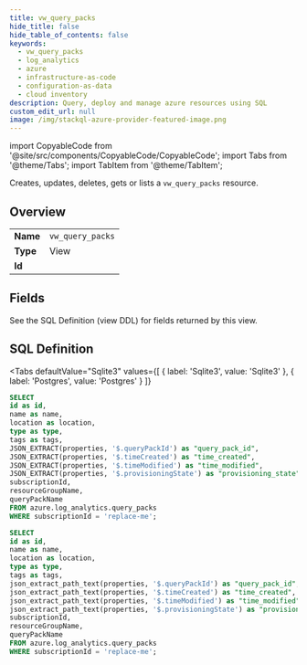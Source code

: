 ```yaml
--- 
title: vw_query_packs
hide_title: false
hide_table_of_contents: false
keywords:
  - vw_query_packs
  - log_analytics
  - azure
  - infrastructure-as-code
  - configuration-as-data
  - cloud inventory
description: Query, deploy and manage azure resources using SQL
custom_edit_url: null
image: /img/stackql-azure-provider-featured-image.png
---
```


import CopyableCode from '@site/src/components/CopyableCode/CopyableCode';
import Tabs from '@theme/Tabs';
import TabItem from '@theme/TabItem';

Creates, updates, deletes, gets or lists a <code>vw_query_packs</code> resource.

## Overview
<table><tbody>
<tr><td><b>Name</b></td><td><code>vw_query_packs</code></td></tr>
<tr><td><b>Type</b></td><td>View</td></tr>
<tr><td><b>Id</b></td><td><CopyableCode code="azure.log_analytics.vw_query_packs" /></td></tr>
</tbody></table>

## Fields

See the SQL Definition (view DDL) for fields returned by this view.

## SQL Definition

<Tabs
defaultValue="Sqlite3"
values={[
{ label: 'Sqlite3', value: 'Sqlite3' },
{ label: 'Postgres', value: 'Postgres' }
]}
>
<TabItem value="Sqlite3">

```sql
SELECT
id as id,
name as name,
location as location,
type as type,
tags as tags,
JSON_EXTRACT(properties, '$.queryPackId') as "query_pack_id",
JSON_EXTRACT(properties, '$.timeCreated') as "time_created",
JSON_EXTRACT(properties, '$.timeModified') as "time_modified",
JSON_EXTRACT(properties, '$.provisioningState') as "provisioning_state",
subscriptionId,
resourceGroupName,
queryPackName
FROM azure.log_analytics.query_packs
WHERE subscriptionId = 'replace-me';
```

</TabItem>
<TabItem value="Postgres">

```sql
SELECT
id as id,
name as name,
location as location,
type as type,
tags as tags,
json_extract_path_text(properties, '$.queryPackId') as "query_pack_id",
json_extract_path_text(properties, '$.timeCreated') as "time_created",
json_extract_path_text(properties, '$.timeModified') as "time_modified",
json_extract_path_text(properties, '$.provisioningState') as "provisioning_state",
subscriptionId,
resourceGroupName,
queryPackName
FROM azure.log_analytics.query_packs
WHERE subscriptionId = 'replace-me';
```

</TabItem>
</Tabs>
